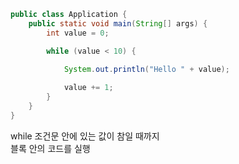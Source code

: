 ```java
public class Application {
	public static void main(String[] args) {
		int value = 0;

		while (value < 10) {

			System.out.println("Hello " + value);
			
			value += 1;
		}
	}
}
```

while 조건문 안에 있는 값이 참일 때까지  
블록 안의 코드를 실행